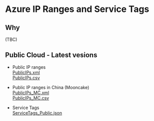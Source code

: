 # Azure IP Ranges and Service Tags

## Why

(TBC)

## Public Cloud - Latest vesions 

- Public IP ranges  
  [PublicIPs.xml](https://raw.githubusercontent.com/dinowang/azure-public-ip/master/output/PublicIPs.xml)  
  [PublicIPs.csv](https://raw.githubusercontent.com/dinowang/azure-public-ip/master/output/PublicIPs.csv)  

- Public IP ranges in China (Mooncake)  
  [PublicIPs_MC.xml](https://raw.githubusercontent.com/dinowang/azure-public-ip/master/output/PublicIPs_MC.xml)  
  [PublicIPs_MC.csv](https://raw.githubusercontent.com/dinowang/azure-public-ip/master/output/PublicIPs_MC.csv)  

- Service Tags  
  [ServiceTags_Public.json](https://raw.githubusercontent.com/dinowang/azure-public-ip/master/output/ServiceTags_Public.json)

